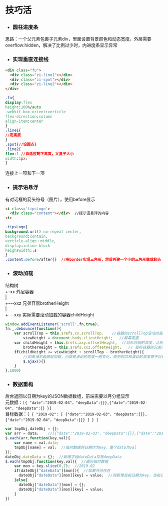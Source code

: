 # 技巧活

- ### 圆柱进度条
思路：一个父元素包裹子元素div，里面设置背景颜色和动态宽度。外层需要overflow:hidden，解决了比例过少时，内进度条显示异常

- ### 实现垂直连接线
```html
<div class="fu">
  <div class="zi-line1"></div>
  <div class="zi-spot"></div>
  <div class="zi-line2"></div>
</div>
```
```css
.fu{
display:flex
height:100%/auto
-webkit-box-orient:verticle
flex-direction:column
align-item:center
}
.line1{
//定高度
}
.spot{//设圆点}
.line2{
flex:1 //自适应剩下高度，父盒子大小
width:1px;
}
```
连接上一项和下一项

- ### 提示语悬浮
有对话框的箭头符号（图片），使用before显示
```html
<i class='tipsLogo'>
  <div class="content"></div>  //提示语悬浮的内容  
<i>
```
```css
.tipsLogo{
background:url() no-repeat center,
background:contain,
verticle-align：middle,
display:inline-block
heigh/width:;s
}
.content:before/after{}  //用border实现三角形，然后再建一个小的三角形做成箭头
```

- ### 滚动加载
结构树  
+-xx  外层容器   
|  
+---xxz  兄弟容器brotherHeight  
|  
+---xxy  实际需要滚动加载的容器childHeight  

```javascript
window.addEventListener('scroll',fn,true);
fn:_.debounce(function(){
    var scrollTop = this.$refs.xx.scrollTop，   //容器的scrollTop滚动的高度
        viewHeight = document.body.clientHeight;   //屏幕高度
    var childHeight = this.$refs.xxy.offsetHeight,  //目标容器的高度，比视口高
        brotherHeight = this.$refs.xxz.offsetHeight;   // 目标容器的兄弟元素的高度，需要减去该高度
    if(childHeight <= viewHeight + scrollTop - brotherHeight){   
        //如果滑到最底就加载，也就是滚动的高度一直变化，直到视口和滚动的高度等于目标容器
        $.ajax(){}
    }
},1000)
```

- ### 数据重构
后台返回以日期为key的JSON数据数组，前端需要以月分组显示  
元数据：`[{ "date":"2019-02-03"，"deepData":{}},{"date":"2019-02-04"，"deepData":{} }]`  
目标数据：`[ { "2019-02": [ {"date":"2019-02-03"，"deepData":{}},{"date":"2019-02-04"，"deepData":{}} ] } ]`  

```Javascript
var tmpObj,dateObj = {};
var arr = data;    //[{"date":"2019-02-03"，"deepData":{}},{"date":"2019-02-04"，"deepData":{}},]
$.each(arr,function(key,val){
    var name = val.date;
    tmpObj[name] = val;  //临时数据将日期作为key，整个data为val
});
dateObj.dateData = {};  //新增字段dateData存放deepData
$.each(tmpObj,function(key,val){  //遍历临时数据
    var mon = key.slice(0,7);  //2019-02
    if(dateObj["dateData"][mon]){  //如果月份存在
      dateObj["dateData"][mon][key] = value;  //则新增当前日期为key，当前日期的数据为该key的value
    }else{
      dateObj["dateData"][mon] = {};
      dateObj["dateData"][mon][key] = value;
    }
})
```
